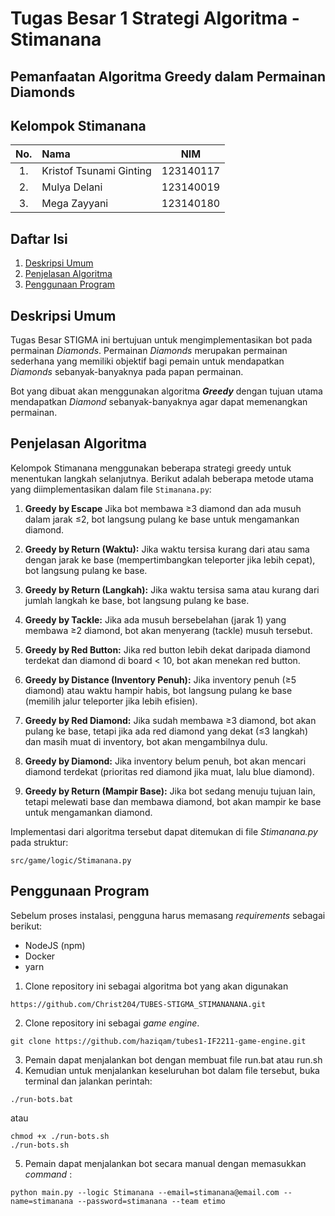 # Tugas Besar 1 Strategi Algoritma - Stimanana
## Pemanfaatan Algoritma Greedy dalam Permainan Diamonds

## Kelompok Stimanana
| No. | Nama                     |    NIM    |
|:---:|:-------------------------|:---------:|
| 1.  | Kristof Tsunami Ginting  | 123140117 |
| 2.  | Mulya Delani             | 123140019 |
| 3.  | Mega Zayyani             | 123140180 |

## Daftar Isi
1. [Deskripsi Umum](#deskripsi-umum)
2. [Penjelasan Algoritma](#penjelasan-algoritma)
3. [Penggunaan Program](#penggunaan-program)

## Deskripsi Umum
Tugas Besar  STIGMA ini bertujuan untuk mengimplementasikan bot pada permainan _Diamonds_. Permainan _Diamonds_ merupakan permainan sederhana yang memiliki objektif bagi pemain untuk mendapatkan _Diamonds_ sebanyak-banyaknya pada papan permainan.

Bot yang dibuat akan menggunakan algoritma _**Greedy**_ dengan tujuan utama mendapatkan _Diamond_ sebanyak-banyaknya agar dapat memenangkan permainan.

## Penjelasan Algoritma
Kelompok Stimanana menggunakan beberapa strategi greedy untuk menentukan langkah selanjutnya. Berikut adalah beberapa metode utama yang diimplementasikan dalam file `Stimanana.py`:

1. **Greedy by Escape** Jika bot membawa ≥3 diamond dan ada musuh dalam jarak ≤2, bot langsung pulang ke base untuk mengamankan diamond.

2. **Greedy by Return (Waktu):** Jika waktu tersisa kurang dari atau sama dengan jarak ke base (mempertimbangkan teleporter jika lebih cepat), bot langsung pulang ke base.

3. **Greedy by Return (Langkah):** Jika waktu tersisa sama atau kurang dari jumlah langkah ke base, bot langsung pulang ke base.

4. **Greedy by Tackle:** Jika ada musuh bersebelahan (jarak 1) yang membawa ≥2 diamond, bot akan menyerang (tackle) musuh tersebut.

5. **Greedy by Red Button:** Jika red button lebih dekat daripada diamond terdekat dan diamond di board < 10, bot akan menekan red button.

6. **Greedy by Distance (Inventory Penuh):** Jika inventory penuh (≥5 diamond) atau waktu hampir habis, bot langsung pulang ke base (memilih jalur teleporter jika lebih efisien).

7. **Greedy by Red Diamond:** Jika sudah membawa ≥3 diamond, bot akan pulang ke base, tetapi jika ada red diamond yang dekat (≤3 langkah) dan masih muat di inventory, bot akan mengambilnya dulu.

8. **Greedy by Diamond:** Jika inventory belum penuh, bot akan mencari diamond terdekat (prioritas red diamond jika muat, lalu blue diamond).

9. **Greedy by Return (Mampir Base):** Jika bot sedang menuju tujuan lain, tetapi melewati base dan membawa diamond, bot akan mampir ke base untuk mengamankan diamond.

Implementasi dari algoritma tersebut dapat ditemukan di file _Stimanana.py_ pada struktur:
```
src/game/logic/Stimanana.py
```

## Penggunaan Program
Sebelum proses instalasi, pengguna harus memasang _requirements_ sebagai berikut:
- NodeJS (npm)
- Docker
- yarn

1. Clone repository ini sebagai algoritma bot yang akan digunakan
```
https://github.com/Christ204/TUBES-STIGMA_STIMANANANA.git
```
2. Clone repository ini sebagai _game engine_.
```
git clone https://github.com/haziqam/tubes1-IF2211-game-engine.git
```
3. Pemain dapat menjalankan bot dengan membuat file run.bat atau run.sh
4. Kemudian untuk menjalankan keseluruhan bot dalam file tersebut, buka terminal dan jalankan perintah: 
```
./run-bots.bat
```
atau
```
chmod +x ./run-bots.sh
./run-bots.sh
```
5. Pemain dapat menjalankan bot secara manual dengan memasukkan _command_ :
```
python main.py --logic Stimanana --email=stimanana@email.com --name=stimanana --password=stimanana --team etimo
```
